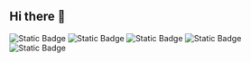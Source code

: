 ## Hi there 👋
![Static Badge](https://img.shields.io/badge/kawa-ui-pink)
![Static Badge](https://img.shields.io/badge/make_a_fortune_overnight-purple)
![Static Badge](https://img.shields.io/badge/kawaii993-822222)
![Static Badge](https://img.shields.io/badge/%E5%9D%A6%E9%80%94%E7%95%85%E9%80%9A_%E5%B1%A5%E9%99%A9%E5%A6%82%E5%A4%B7-ABEBC6)
![Static Badge](https://img.shields.io/badge/%E4%BD%9B%E7%A5%96%E4%BF%9D%E4%BD%91-%E4%BB%A3%E7%A0%81%E6%B0%B8%E6%97%A0bug-FAD7A0)


<!--
**kawaii993/kawaii993** is a ✨ _special_ ✨ repository because its `README.md` (this file) appears on your GitHub profile.

Here are some ideas to get you started:

- 🔭 I’m currently working on MYSELF 🧑‍💻
- 🌱 I’m currently learning EARN MONEY 💸
- 👯 I’m looking to collaborate on WORKING 💼
- 🤔 I’m looking for help with Step Into Society 🚏
- 💬 Ask me about ANYTHING 🫎
- 📫 How to reach me: 1132959964@qq.com
- 😄 Pronouns: Fairy
- ⚡ Fun fact: 🔮
-->
